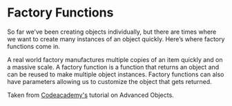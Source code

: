 <h1>Factory Functions</h1>
<p>So far we’ve been creating objects individually, but there are times where we want to create many instances of an object quickly. Here’s where factory functions come in.</p>  
<p>A real world factory manufactures multiple copies of an item quickly and on a massive scale. A factory function is a function that returns an object and can be reused to make multiple object instances. Factory functions can also have parameters allowing us to customize the object that gets returned.</p>

Taken from [Codeacademy's](https://www.codecademy.com/courses/introduction-to-javascript/lessons/advanced-objects/exercises/factory-functions) tutorial on Advanced Objects.
